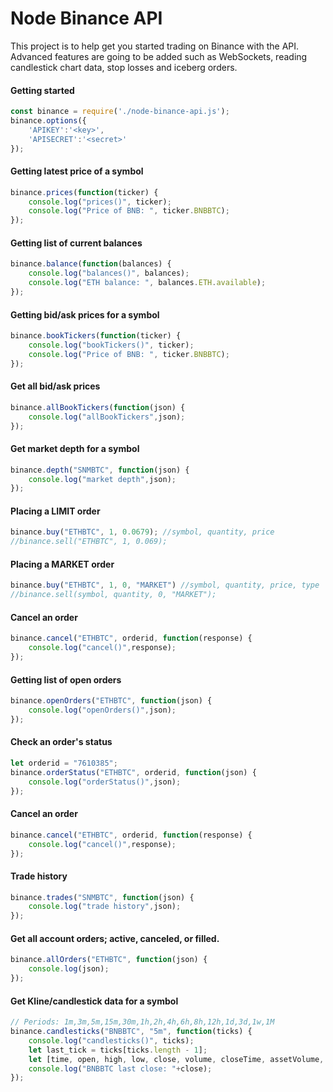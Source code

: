 # Node Binance API
This project is to help get you started trading on Binance with the API. Advanced features are going to be added such as WebSockets, reading candlestick chart data, stop losses and iceberg orders.

#### Getting started
```javascript
const binance = require('./node-binance-api.js');
binance.options({
	'APIKEY':'<key>',
	'APISECRET':'<secret>'
});
```

#### Getting latest price of a symbol
```javascript
binance.prices(function(ticker) {
	console.log("prices()", ticker);
	console.log("Price of BNB: ", ticker.BNBBTC);
});
```

#### Getting list of current balances
```javascript
binance.balance(function(balances) {
	console.log("balances()", balances);
	console.log("ETH balance: ", balances.ETH.available);
});
```

#### Getting bid/ask prices for a symbol
```javascript
binance.bookTickers(function(ticker) {
	console.log("bookTickers()", ticker);
	console.log("Price of BNB: ", ticker.BNBBTC);
});
```

#### Get all bid/ask prices
```javascript
binance.allBookTickers(function(json) {
	console.log("allBookTickers",json);
});
```

#### Get market depth for a symbol
```javascript
binance.depth("SNMBTC", function(json) {
	console.log("market depth",json);
});
```

#### Placing a LIMIT order
```javascript
binance.buy("ETHBTC", 1, 0.0679); //symbol, quantity, price
//binance.sell("ETHBTC", 1, 0.069);
```

#### Placing a MARKET order
```javascript
binance.buy("ETHBTC", 1, 0, "MARKET") //symbol, quantity, price, type
//binance.sell(symbol, quantity, 0, "MARKET");
```

#### Cancel an order
```javascript
binance.cancel("ETHBTC", orderid, function(response) {
	console.log("cancel()",response);
});
```

#### Getting list of open orders
```javascript
binance.openOrders("ETHBTC", function(json) {
	console.log("openOrders()",json);
});
```

#### Check an order's status
```javascript
let orderid = "7610385";
binance.orderStatus("ETHBTC", orderid, function(json) {
	console.log("orderStatus()",json);
});
```

#### Cancel an order
```javascript
binance.cancel("ETHBTC", orderid, function(response) {
	console.log("cancel()",response);
});
```

#### Trade history
```javascript
binance.trades("SNMBTC", function(json) {
	console.log("trade history",json);
});
```

#### Get all account orders; active, canceled, or filled.
```javascript
binance.allOrders("ETHBTC", function(json) {
	console.log(json);
});
```

#### Get Kline/candlestick data for a symbol
```javascript
// Periods: 1m,3m,5m,15m,30m,1h,2h,4h,6h,8h,12h,1d,3d,1w,1M
binance.candlesticks("BNBBTC", "5m", function(ticks) {
	console.log("candlesticks()", ticks);
	let last_tick = ticks[ticks.length - 1];
	let [time, open, high, low, close, volume, closeTime, assetVolume, trades, buyBaseVolume, buyAssetVolume, ignored] = last_tick;
	console.log("BNBBTC last close: "+close);
});
```
